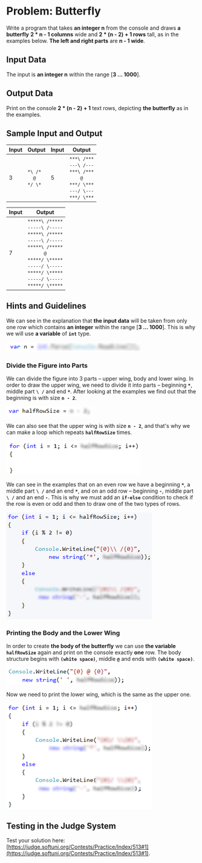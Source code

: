 # Problem: Butterfly

Write a program that takes **an integer n** from the console and draws **a butterfly** **2 * n - 1 columns** wide and **2 * (n - 2) + 1 rows** tall, as in the examples below. **The left and right parts** are **n - 1 wide**.

## Input Data

The input is **an integer n** within the range [**3 … 1000**].

## Output Data

Print on the console **2 * (n - 2) + 1** text rows, depicting **the butterfly** as in the examples.

## Sample Input and Output

| Input | Output | Input | Output |
| --- | --- | --- | --- |
|3|<code>&#42;&#92;&nbsp;&#47;&#42;</code><br><code>&nbsp;&nbsp;&#64;&nbsp;&nbsp;</code><br><code>&#42;&#47;&nbsp;&#92;&#42;</code><br>|5|<code>&#42;&#42;&#42;&#92;&nbsp;&#47;&#42;&#42;&#42;</code><br><code>&#45;&#45;&#45;&#92;&nbsp;&#47;&#45;&#45;&#45;</code><br><code>&#42;&#42;&#42;&#92;&nbsp;&#47;&#42;&#42;&#42;</code><br><code>&nbsp;&nbsp;&nbsp;&nbsp;&#64;&nbsp;&nbsp;&nbsp;&nbsp;</code><br><code>&#42;&#42;&#42;&#47;&nbsp;&#92;&#42;&#42;&#42;</code><br><code>&#45;&#45;&#45;&#47;&nbsp;&#92;&#45;&#45;&#45;</code><br><code>&#42;&#42;&#42;&#47;&nbsp;&#92;&#42;&#42;&#42;</code><br>|

| Input | Output |
| --- | --- |
|7|<code>&#42;&#42;&#42;&#42;&#42;&#92;&nbsp;&#47;&#42;&#42;&#42;&#42;&#42;</code><br><code>&#45;&#45;&#45;&#45;&#45;&#92;&nbsp;&#47;&#45;&#45;&#45;&#45;&#45;</code><br><code>&#42;&#42;&#42;&#42;&#42;&#92;&nbsp;&#47;&#42;&#42;&#42;&#42;&#42;</code><br><code>&#45;&#45;&#45;&#45;&#45;&#92;&nbsp;&#47;&#45;&#45;&#45;&#45;&#45;</code><br><code>&#42;&#42;&#42;&#42;&#42;&#92;&nbsp;&#47;&#42;&#42;&#42;&#42;&#42;</code><br><code>&nbsp;&nbsp;&nbsp;&nbsp;&nbsp;&nbsp;&#64;&nbsp;&nbsp;&nbsp;&nbsp;&nbsp;&nbsp;</code><br><code>&#42;&#42;&#42;&#42;&#42;&#47;&nbsp;&#92;&#42;&#42;&#42;&#42;&#42;</code><br><code>&#45;&#45;&#45;&#45;&#45;&#47;&nbsp;&#92;&#45;&#45;&#45;&#45;&#45;</code><br><code>&#42;&#42;&#42;&#42;&#42;&#47;&nbsp;&#92;&#42;&#42;&#42;&#42;&#42;</code><br><code>&#45;&#45;&#45;&#45;&#45;&#47;&nbsp;&#92;&#45;&#45;&#45;&#45;&#45;</code><br><code>&#42;&#42;&#42;&#42;&#42;&#47;&nbsp;&#92;&#42;&#42;&#42;&#42;&#42;</code><br>|

## Hints and Guidelines

We can see in the explanation that **the input data** will be taken from only one row which contains **an integer** within the range [**3 … 1000**]. This is why we will use **a variable** of **`int`** type.

![](/assets/chapter-6-2-images/02.Butterfly-01.png)

### Divide the Figure into Parts

We can divide the figure into 3 parts – upper wing, body and lower wing. In order to draw the upper wing, we need to divide it into parts – beginning **`*`**, middle part **`\ /`** and end **`*`**. After looking at the examples we find out that the beginning is with size **`n - 2`**.

![](/assets/chapter-6-2-images/02.Butterfly-02.png)

We can also see that the upper wing is with size **`n - 2`**, and that's why we can make a loop which repeats **`halfRowSize`** times.

![](/assets/chapter-6-2-images/02.Butterfly-03.png)

We can see in the examples that on an even row we have a beginning **`*`**, a middle part **`\ /`** and an end **`*`**, and on an odd row – beginning **`-`**, middle part **`\ /`** and an end **`-`**. This is why we must add an **`if-else`** condition to check if the row is even or odd and then to draw one of the two types of rows.

![](/assets/chapter-6-2-images/02.Butterfly-04.png)

### Printing the Body and the Lower Wing 

In order to create **the body of the butterfly** we can use **the variable** **`halfRowSize`** again and print on the console exactly **one** row. The body structure begins with **`(white space)`**, middle **`@`** and ends with **`(white space)`**.

![](/assets/chapter-6-2-images/02.Butterfly-05.png)

Now we need to print the lower wing, which is the same as the upper one.

![](/assets/chapter-6-2-images/02.Butterfly-06.png)

## Testing in the Judge System

Test your solution here: [https://judge.softuni.org/Contests/Practice/Index/513#1](https://judge.softuni.org/Contests/Practice/Index/513#1).

